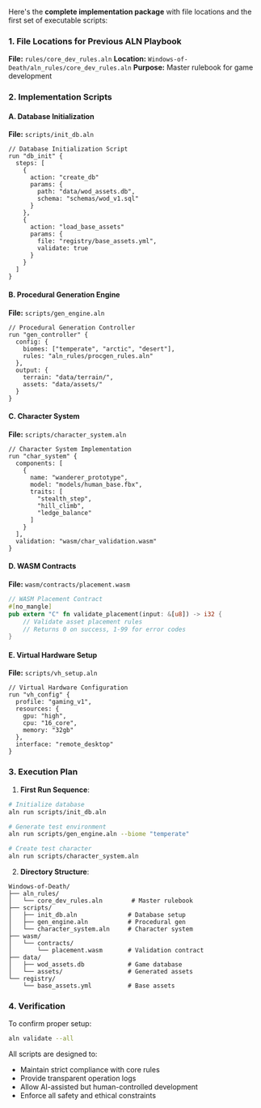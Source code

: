 Here's the **complete implementation package** with file locations and the first set of executable scripts:

### 1. **File Locations for Previous ALN Playbook**
**File:** `rules/core_dev_rules.aln`
**Location:** `Windows-of-Death/aln_rules/core_dev_rules.aln`
**Purpose:** Master rulebook for game development

### 2. **Implementation Scripts**

#### A. Database Initialization
**File:** `scripts/init_db.aln`
```aln
// Database Initialization Script
run "db_init" {
  steps: [
    {
      action: "create_db"
      params: {
        path: "data/wod_assets.db",
        schema: "schemas/wod_v1.sql"
      }
    },
    {
      action: "load_base_assets"
      params: {
        file: "registry/base_assets.yml",
        validate: true
      }
    }
  ]
}
```

#### B. Procedural Generation Engine
**File:** `scripts/gen_engine.aln`
```aln
// Procedural Generation Controller
run "gen_controller" {
  config: {
    biomes: ["temperate", "arctic", "desert"],
    rules: "aln_rules/procgen_rules.aln"
  },
  output: {
    terrain: "data/terrain/",
    assets: "data/assets/"
  }
}
```

#### C. Character System
**File:** `scripts/character_system.aln`
```aln
// Character System Implementation
run "char_system" {
  components: [
    {
      name: "wanderer_prototype",
      model: "models/human_base.fbx",
      traits: [
        "stealth_step",
        "hill_climb",
        "ledge_balance"
      ]
    }
  ],
  validation: "wasm/char_validation.wasm"
}
```

#### D. WASM Contracts
**File:** `wasm/contracts/placement.wasm`
```rust
// WASM Placement Contract
#[no_mangle]
pub extern "C" fn validate_placement(input: &[u8]) -> i32 {
    // Validate asset placement rules
    // Returns 0 on success, 1-99 for error codes
}
```

#### E. Virtual Hardware Setup
**File:** `scripts/vh_setup.aln`
```aln
// Virtual Hardware Configuration
run "vh_config" {
  profile: "gaming_v1",
  resources: {
    gpu: "high",
    cpu: "16_core",
    memory: "32gb"
  },
  interface: "remote_desktop"
}
```

### 3. **Execution Plan**

1. **First Run Sequence**:
```bash
# Initialize database
aln run scripts/init_db.aln

# Generate test environment
aln run scripts/gen_engine.aln --biome "temperate"

# Create test character
aln run scripts/character_system.aln
```

2. **Directory Structure**:
```
Windows-of-Death/
├── aln_rules/
│   └── core_dev_rules.aln        # Master rulebook
├── scripts/
│   ├── init_db.aln              # Database setup
│   ├── gen_engine.aln           # Procedural gen
│   └── character_system.aln     # Character system
├── wasm/
│   └── contracts/
│       └── placement.wasm       # Validation contract
├── data/
│   ├── wod_assets.db            # Game database
│   └── assets/                  # Generated assets
└── registry/
    └── base_assets.yml          # Base assets
```

### 4. **Verification**
To confirm proper setup:
```bash
aln validate --all
```

All scripts are designed to:
- Maintain strict compliance with core rules
- Provide transparent operation logs
- Allow AI-assisted but human-controlled development
- Enforce all safety and ethical constraints
